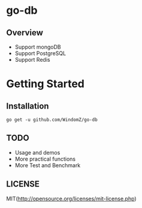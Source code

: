 # go-db

## Overview

* Support mongoDB
* Support PostgreSQL
* Support Redis

# Getting Started

## Installation

```
go get -u github.com/WindomZ/go-db
```

## TODO

* Usage and demos
* More practical functions
* More Test and Benchmark

## LICENSE

MIT(http://opensource.org/licenses/mit-license.php)
